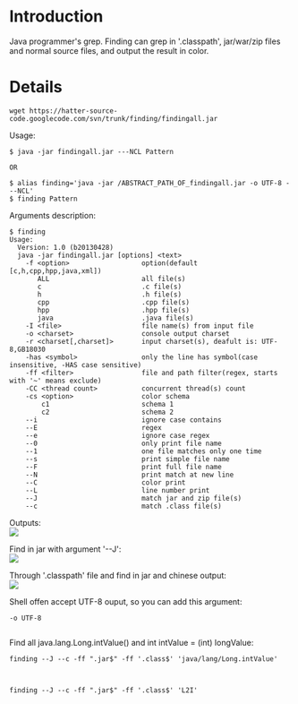 # Introduction #

Java programmer's grep. Finding can grep in '.classpath', jar/war/zip files and normal source files, and output the result in color.

# Details #

```
wget https://hatter-source-code.googlecode.com/svn/trunk/finding/findingall.jar
```

Usage:
```
$ java -jar findingall.jar ---NCL Pattern

OR

$ alias finding='java -jar /ABSTRACT_PATH_OF_findingall.jar -o UTF-8 ---NCL'
$ finding Pattern
```

Arguments description:
```
$ finding 
Usage:
  Version: 1.0 (b20130428)
  java -jar findingall.jar [options] <text>
    -f <option>                  option(default [c,h,cpp,hpp,java,xml])
       ALL                       all file(s)
       c                         .c file(s)
       h                         .h file(s)
       cpp                       .cpp file(s)
       hpp                       .hpp file(s)
       java                      .java file(s)
    -I <file>                    file name(s) from input file
    -o <charset>                 console output charset
    -r <charset[,charset]>       input charset(s), deafult is: UTF-8,GB18030
    -has <symbol>                only the line has symbol(case insensitive, -HAS case sensitive)
    -ff <filter>                 file and path filter(regex, starts with '~' means exclude)
    -CC <thread count>           concurrent thread(s) count
    -cs <option>                 color schema
        c1                       schema 1
        c2                       schema 2
    --i                          ignore case contains
    --E                          regex
    --e                          ignore case regex
    --0                          only print file name
    --1                          one file matches only one time
    --s                          print simple file name
    --F                          print full file name
    --N                          print match at new line
    --C                          color print
    --L                          line number print
    --J                          match jar and zip file(s)
    --c                          match .class file(s)
```

Outputs:<br>
<img src='http://hatter-source-code.googlecode.com/svn/trunk/attachments/finding/finding.png' />

Find in jar with argument '--J':<br>
<img src='http://hatter-source-code.googlecode.com/svn/trunk/attachments/finding/finding-in-jar-and-ignorecase.png' />

Through '.classpath' file and find in jar and chinese output:<br>
<img src='http://hatter-source-code.googlecode.com/svn/trunk/attachments/finding/finding-in-jar-and-chinese.png' />

Shell offen accept UTF-8 ouput, so you can add this argument:<br>
<pre><code>-o UTF-8<br>
</code></pre>

Find all java.lang.Long.intValue() and int intValue = (int) longValue:<br>
<pre><code>finding --J --c -ff ".jar$" -ff '.class$' 'java/lang/Long.intValue'<br>
<br>
finding --J --c -ff ".jar$" -ff '.class$' 'L2I'<br>
</code></pre>
